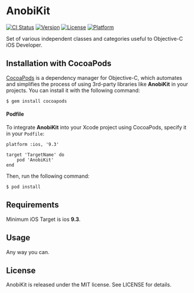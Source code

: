 # AnobiKit
[![CI Status](http://img.shields.io/travis/anobisoft/AnobiKit.svg?style=flat)](https://travis-ci.org/anobisoft/AnobiKit)
[![Version](https://img.shields.io/cocoapods/v/AnobiKit.svg?style=flat)](http://cocoapods.org/pods/AnobiKit)
[![License](https://img.shields.io/cocoapods/l/AnobiKit.svg?style=flat)](http://cocoapods.org/pods/AnobiKit)
[![Platform](https://img.shields.io/cocoapods/p/AnobiKit.svg?style=flat)](http://cocoapods.org/pods/AnobiKit)

Set of various independent classes and categories useful to Objective-C iOS Developer.

## Installation with CocoaPods
[CocoaPods](http://cocoapods.org/) is a dependency manager for Objective-C, which automates and simplifies the process of using 3rd-party libraries like **AnobiKit** in your projects. You can install it with the following command:
```
$ gem install cocoapods
```
#### Podfile
To integrate **AnobiKit** into your Xcode project using CocoaPods, specify it in your `Podfile`:

```
platform :ios, '9.3'

target 'TargetName' do
	pod 'AnobiKit'
end
```
Then, run the following command:
```
$ pod install
```
## Requirements
Minimum iOS Target is ios **9.3**.

## Usage
Any way you can.

## License
AnobiKit is released under the MIT license. See LICENSE for details.

